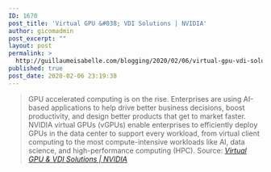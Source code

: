 ```yaml
---
ID: 1670
post_title: 'Virtual GPU &#038; VDI Solutions | NVIDIA'
author: gicomadmin
post_excerpt: ""
layout: post
permalink: >
  http://guillaumeisabelle.com/blogging/2020/02/06/virtual-gpu-vdi-solutions-nvidia/
published: true
post_date: 2020-02-06 23:19:38
---
```

> GPU accelerated computing is on the rise. Enterprises are using AI-based applications to help drive better business decisions, boost productivity, and design better products that get to market faster. NVIDIA virtual GPUs (vGPUs) enable enterprises to efficiently deploy GPUs in the data center to support every workload, from virtual client computing to the most compute-intensive workloads like AI, data science, and high-performance computing (HPC). Source: *[Virtual GPU & VDI Solutions | NVIDIA][1]*

 [1]: https://www.nvidia.com/en-us/data-center/virtualization/